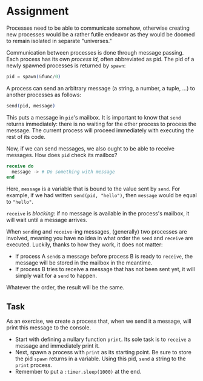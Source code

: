 # Assignment

Processes need to be able to communicate somehow,
otherwise creating new processes would
be a rather futile endeavor as they
would be doomed to remain isolated in separate "universes."

Communication between processes is done through message passing.
Each process has its own *process id*, often abbreviated as pid.
The pid of a newly spawned processes is returned by `spawn`:

```elixir
pid = spawn(&func/0)
```

A process can send an arbitrary message (a string, a number, a tuple, ...)
to another processes as follows:

```elixir
send(pid, message)
```

This puts a message in `pid`'s mailbox.
It is important to know that `send` returns immediately:
there is no waiting for the other process to
process the message. The current process
will proceed immediately with executing the rest of its code.

Now, if we can send messages, we also ought to be able to
receive messages. How does `pid` check its mailbox?

```elixir
receive do
  message -> # Do something with message
end
```

Here, `message` is a variable that is bound to the value
sent by `send`. For example, if we had written
`send(pid, "hello")`, then `message` would be equal to `"hello"`.

`receive` is *blocking*: if no message is available in the
process's mailbox, it will wait until a message arrives.

When `send`ing and `receive`-ing messages, (generally) two processes are involved,
meaning you have no idea in what order the `send` and `receive` are executed.
Luckily, thanks to how they work, it does not matter:

* If process A `send`s a message before process B is ready to `receive`,
  the message will be stored in the mailbox in the meantime.
* If process B tries to receive a message that has not been sent yet,
  it will simply wait for a `send` to happen.

Whatever the order, the result will be the same.

## Task

As an exercise, we create a process that,
when we send it a message, will print this message to the console.

* Start with defining a nullary function `print`.
  Its sole task is to `receive` a message and immediately print it.
* Next, spawn a process with `print` as its starting point.
  Be sure to store the pid `spawn` returns in a variable.
  Using this pid, `send` a string to the `print` process.
* Remember to put a `:timer.sleep(1000)` at the end.
